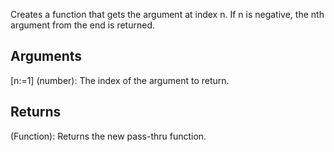 Creates a function that gets the argument at index n. If n is negative, the nth argument from the end is returned.


## Arguments
[n:=1] (number): The index of the argument to return.


## Returns
(Function): Returns the new pass-thru function.

